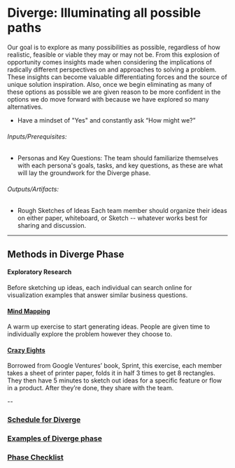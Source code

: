 # Diverge: Illuminating all possible paths

Our goal is to explore as many possibilities as possible, regardless of how
realistic, feasible or viable they may or may not be. From this explosion of
opportunity comes insights made when considering the implications of radically
different perspectives on and approaches to solving a problem. These insights
can become valuable differentiating forces and the source of unique solution
inspiration. Also, once we begin eliminating as many of these options as
possible we are given reason to be more confident in the options we do move
forward with because we have explored so many alternatives.

* Have a mindset of "Yes" and constantly ask “How might we?”

###### Inputs/Prerequisites:

* Personas and Key Questions: 
The team should familiarize themselves with each persona's goals, tasks, and key questions, as these are what will lay the groundwork for the Diverge phase. 

###### Outputs/Artifacts:

* Rough Sketches of Ideas
Each team member should organize their ideas on either paper, whiteboard, or Sketch -- whatever works best for sharing and discussion.

---

## Methods in Diverge Phase


#### Exploratory Research

Before sketching up ideas, each individual can search online for visualization examples that answer similar business questions.


#### [Mind Mapping](/3-Diverge/Methods/mind-mapping.md)
A warm up exercise to start generating ideas. People are given time to individually explore the problem however they choose to.


#### [Crazy Eights](../3-Diverge/Methods/crazy-8s.md)
Borrowed from Google Ventures’ book, Sprint, this exercise, each member takes a sheet of printer paper, folds it in half 3 times to get 8 rectangles. They then have 5 minutes to sketch out ideas for a specific feature or flow in a product. After they’re done, they share with the team.


--
### [Schedule for Diverge](SCHEDULE.md)
### [Examples of Diverge phase](EXAMPLES.md)
### [Phase Checklist](../3-Diverge/Phase-3-Checklist.md)



